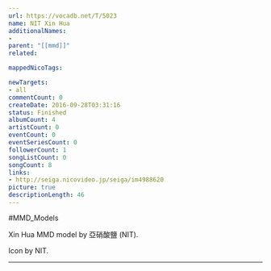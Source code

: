 ```yaml
---
url: https://vocadb.net/T/5023
name: NIT Xin Hua
additionalNames: 
- 
parent: "[[mmd]]"
related:

mappedNicoTags:

newTargets:
- all
commentCount: 0
createDate: 2016-09-28T03:31:16
status: Finished
albumCount: 4
artistCount: 0
eventCount: 0
eventSeriesCount: 0
followerCount: 1
songListCount: 0
songCount: 8
links: 
- http://seiga.nicovideo.jp/seiga/im4988620
picture: true
descriptionLength: 46
---
```


#MMD_Models

Xin Hua MMD model by 亞硝酸鹽 (NIT).

Icon by NIT.

---

